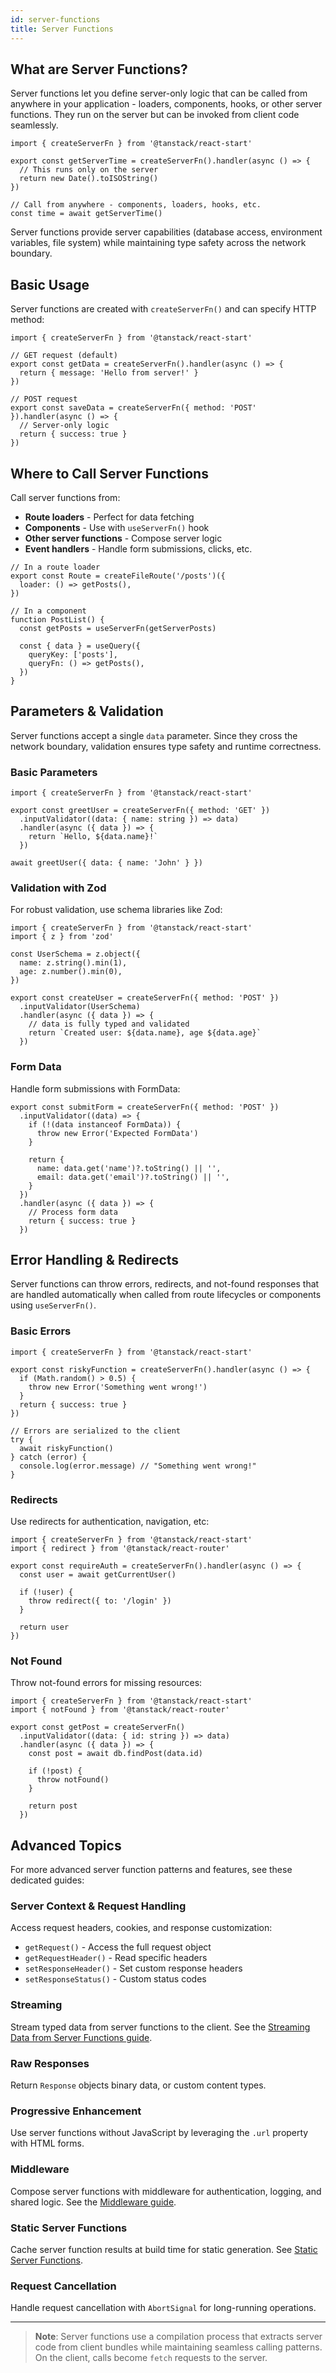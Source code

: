 ```yaml
---
id: server-functions
title: Server Functions
---
```


## What are Server Functions?

Server functions let you define server-only logic that can be called from anywhere in your application - loaders, components, hooks, or other server functions. They run on the server but can be invoked from client code seamlessly.

```tsx
import { createServerFn } from '@tanstack/react-start'

export const getServerTime = createServerFn().handler(async () => {
  // This runs only on the server
  return new Date().toISOString()
})

// Call from anywhere - components, loaders, hooks, etc.
const time = await getServerTime()
```

Server functions provide server capabilities (database access, environment variables, file system) while maintaining type safety across the network boundary.

## Basic Usage

Server functions are created with `createServerFn()` and can specify HTTP method:

```tsx
import { createServerFn } from '@tanstack/react-start'

// GET request (default)
export const getData = createServerFn().handler(async () => {
  return { message: 'Hello from server!' }
})

// POST request
export const saveData = createServerFn({ method: 'POST' }).handler(async () => {
  // Server-only logic
  return { success: true }
})
```

## Where to Call Server Functions

Call server functions from:

- **Route loaders** - Perfect for data fetching
- **Components** - Use with `useServerFn()` hook
- **Other server functions** - Compose server logic
- **Event handlers** - Handle form submissions, clicks, etc.

```tsx
// In a route loader
export const Route = createFileRoute('/posts')({
  loader: () => getPosts(),
})

// In a component
function PostList() {
  const getPosts = useServerFn(getServerPosts)

  const { data } = useQuery({
    queryKey: ['posts'],
    queryFn: () => getPosts(),
  })
}
```

## Parameters & Validation

Server functions accept a single `data` parameter. Since they cross the network boundary, validation ensures type safety and runtime correctness.

### Basic Parameters

```tsx
import { createServerFn } from '@tanstack/react-start'

export const greetUser = createServerFn({ method: 'GET' })
  .inputValidator((data: { name: string }) => data)
  .handler(async ({ data }) => {
    return `Hello, ${data.name}!`
  })

await greetUser({ data: { name: 'John' } })
```

### Validation with Zod

For robust validation, use schema libraries like Zod:

```tsx
import { createServerFn } from '@tanstack/react-start'
import { z } from 'zod'

const UserSchema = z.object({
  name: z.string().min(1),
  age: z.number().min(0),
})

export const createUser = createServerFn({ method: 'POST' })
  .inputValidator(UserSchema)
  .handler(async ({ data }) => {
    // data is fully typed and validated
    return `Created user: ${data.name}, age ${data.age}`
  })
```

### Form Data

Handle form submissions with FormData:

```tsx
export const submitForm = createServerFn({ method: 'POST' })
  .inputValidator((data) => {
    if (!(data instanceof FormData)) {
      throw new Error('Expected FormData')
    }

    return {
      name: data.get('name')?.toString() || '',
      email: data.get('email')?.toString() || '',
    }
  })
  .handler(async ({ data }) => {
    // Process form data
    return { success: true }
  })
```

## Error Handling & Redirects

Server functions can throw errors, redirects, and not-found responses that are handled automatically when called from route lifecycles or components using `useServerFn()`.

### Basic Errors

```tsx
import { createServerFn } from '@tanstack/react-start'

export const riskyFunction = createServerFn().handler(async () => {
  if (Math.random() > 0.5) {
    throw new Error('Something went wrong!')
  }
  return { success: true }
})

// Errors are serialized to the client
try {
  await riskyFunction()
} catch (error) {
  console.log(error.message) // "Something went wrong!"
}
```

### Redirects

Use redirects for authentication, navigation, etc:

```tsx
import { createServerFn } from '@tanstack/react-start'
import { redirect } from '@tanstack/react-router'

export const requireAuth = createServerFn().handler(async () => {
  const user = await getCurrentUser()

  if (!user) {
    throw redirect({ to: '/login' })
  }

  return user
})
```

### Not Found

Throw not-found errors for missing resources:

```tsx
import { createServerFn } from '@tanstack/react-start'
import { notFound } from '@tanstack/react-router'

export const getPost = createServerFn()
  .inputValidator((data: { id: string }) => data)
  .handler(async ({ data }) => {
    const post = await db.findPost(data.id)

    if (!post) {
      throw notFound()
    }

    return post
  })
```

## Advanced Topics

For more advanced server function patterns and features, see these dedicated guides:

### Server Context & Request Handling

Access request headers, cookies, and response customization:

- `getRequest()` - Access the full request object
- `getRequestHeader()` - Read specific headers
- `setResponseHeader()` - Set custom response headers
- `setResponseStatus()` - Custom status codes

### Streaming

Stream typed data from server functions to the client. See the [Streaming Data from Server Functions guide](../guide/streaming-data-from-server-functions).

### Raw Responses

Return `Response` objects binary data, or custom content types.

### Progressive Enhancement

Use server functions without JavaScript by leveraging the `.url` property with HTML forms.

### Middleware

Compose server functions with middleware for authentication, logging, and shared logic. See the [Middleware guide](../middleware.md).

### Static Server Functions

Cache server function results at build time for static generation. See [Static Server Functions](../static-server-functions).

### Request Cancellation

Handle request cancellation with `AbortSignal` for long-running operations.

---

> **Note**: Server functions use a compilation process that extracts server code from client bundles while maintaining seamless calling patterns. On the client, calls become `fetch` requests to the server.
